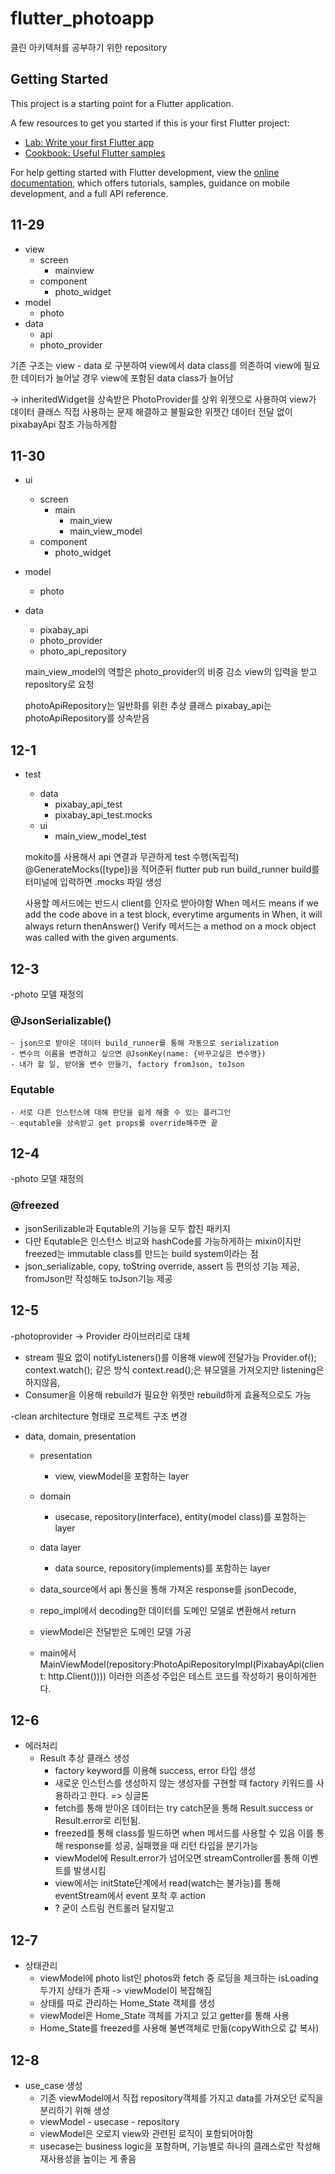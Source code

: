 # flutter_photoapp

클린 아키텍처를 공부하기 위한 repository

## Getting Started

This project is a starting point for a Flutter application.

A few resources to get you started if this is your first Flutter project:

- [Lab: Write your first Flutter app](https://docs.flutter.dev/get-started/codelab)
- [Cookbook: Useful Flutter samples](https://docs.flutter.dev/cookbook)

For help getting started with Flutter development, view the
[online documentation](https://docs.flutter.dev/), which offers tutorials,
samples, guidance on mobile development, and a full API reference.

## 11-29

- view
  - screen
    - mainview
  - component
    - photo_widget
- model
  - photo
- data
  - api
  - photo_provider

기존 구조는 view - data 로 구분하여
view에서 data class를 의존하여 view에 필요한 데이터가 늘어날 경우 view에 포함된 data class가 늘어남

-> inheritedWidget을 상속받은 PhotoProvider를 상위 위젯으로 사용하여 view가 데이터 클래스 직접 사용하는 문제 해결하고 불필요한 위젯간 데이터 전달 없이 pixabayApi 참조 가능하게함

## 11-30

- ui
  - screen
    - main
      - main_view
      - main_view_model
  - component
    - photo_widget
- model
  - photo
- data

  - pixabay_api
  - photo_provider
  - photo_api_repository

  main_view_model의 역할은 photo_provider의 비중 감소
  view의 입력을 받고 repository로 요청

  photoApiRepository는 일반화를 위한 추상 클래스
  pixabay_api는 photoApiRepository를 상속받음

## 12-1

- test

  - data
    - pixabay_api_test
    - pixabay_api_test.mocks
  - ui
    - main_view_model_test

  mokito를 사용해서 api 연결과 무관하게 test 수행(독립적)
  @GenerateMocks([type])을 적어준뒤
  flutter pub run build_runner build를 터미널에 입력하면
  .mocks 파일 생성

  사용할 메서드에는 반드시 client를 인자로 받아야함
  When 메서드 means if we add the code above in a test block, everytime arguments in When, it will always return thenAnswer()
  Verify 메서드는 a method on a mock object was called with the given arguments.

## 12-3

-photo 모델 재정의

### @JsonSerializable()

    - json으로 받아온 데이터 build_runner를 통해 자동으로 serialization
    - 변수의 이름을 변경하고 싶으면 @JsonKey(name: {바꾸고싶은 변수명})
    - 내가 할 일, 받아올 변수 만들기, factory fromJson, toJson

### Equtable

    - 서로 다른 인스턴스에 대해 판단을 쉽게 해줄 수 있는 플러그인
    - equtable을 상속받고 get props를 override해주면 끝

## 12-4

-photo 모델 재정의

### @freezed

- jsonSerilizable과 Equtable의 기능을 모두 합친 패키지
- 다만 Equtable은 인스턴스 비교와 hashCode를 가능하게하는 mixin이지만 freezed는 immutable class를 만드는 build system이라는 점
- json_serializable, copy, toString override, assert 등 편의성 기능 제공, fromJson만 작성해도 toJson기능 제공

## 12-5

-photoprovider -> Provider 라이브러리로 대체

- stream 필요 없이 notifyListeners()를 이용해 view에 전달가능
  Provider.of<viweModel>();
  context.watch<viewModel>(); 같은 방식
  context.read<viewModel>();은 뷰모델을 가져오지만 listening은 하지않음,
- Consumer<viewModel>을 이용해 rebuild가 필요한 위젯만 rebuild하게 효율적으로도 가능

-clean architecture 형태로 프로젝트 구조 변경

- data, domain, presentation

  - presentation
    - view, viewModel을 포함하는 layer
  - domain
    - usecase, repository(interface), entity(model class)를 포함하는 layer
  - data layer

    - data source, repository(implements)를 포함하는 layer

  - data_source에서 api 통신을 통해 가져온 response를 jsonDecode,
  - repo_impl에서 decoding한 데이터를 도메인 모델로 변환해서 return
  - viewModel은 전달받은 도메인 모델 가공

  - main에서 MainViewModel(repository:PhotoApiRepositoryImpl(PixabayApi(client: http.Client()))) 이러한 의존성 주입은 테스트 코드를 작성하기 용이하게한다.

## 12-6

- 에러처리
  - Result 추상 클래스 생성
    - factory keyword를 이용해 success, error 타입 생성
    - 새로운 인스턴스를 생성하지 않는 생성자를 구현할 때 factory 키워드를 사용하라고 한다. => 싱글톤
    - fetch를 통해 받아온 데이터는 try catch문을 통해 Result.success or Result.error로 리턴됨.
    - freezed를 통해 class를 빌드하면 when 메서드를 사용할 수 있음
      이를 통해 response를 성공, 실패했을 때 리턴 타입을 분기가능
    - viewModel에 Result.error가 넘어오면
      streamController를 통해 이벤트를 발생시킴
    - view에서는 initState단계에서 read(watch는 불가능)를 통해
      eventStream에서 event 포착 후 action
    - ? 굳이 스트림 컨트롤러 달지말고

## 12-7

- 상태관리
  - viewModel에 photo list인 photos와 fetch 중 로딩을 체크하는 isLoading 두가지 상태가 존재 -> viewModel이 복잡해짐
  - 상태를 따로 관리하는 Home_State 객체를 생성
  - viewModel은 Home_State 객체를 가지고 있고 getter를 통해 사용
  - Home_State를 freezed를 사용해 불변객체로 만듦(copyWith으로 값 복사)

## 12-8

- use_case 생성
  - 기존 viewModel에서 직접 repository객체를 가지고 data를 가져오던 로직을 분리하기 위해 생성
  - viewModel - usecase - repository
  - viewModel은 오로지 view와 관련된 로직이 포함되어야함
  - usecase는 business logic을 포함하며, 기능별로 하나의 클래스로만 작성해 재사용성을 높이는 게 좋음
